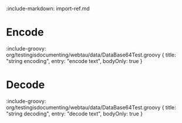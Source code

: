 :include-markdown: import-ref.md

# Encode

:include-groovy: org/testingisdocumenting/webtau/data/DataBase64Test.groovy {
  title: "string encoding",
  entry: "encode text",
  bodyOnly: true
}

# Decode

:include-groovy: org/testingisdocumenting/webtau/data/DataBase64Test.groovy {
  title: "string decoding",
  entry: "decode text",
  bodyOnly: true
}



